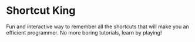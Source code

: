 # Shortcut King

Fun and interactive way to remember all the shortcuts that will make you an efficient programmer. No more boring tutorials, learn by playing!
